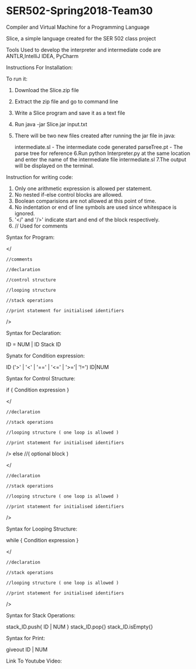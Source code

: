 # SER502-Spring2018-Team30
Compiler and Virtual Machine for a Programming Language

Slice, a simple language created for the SER 502 class project

Tools Used to develop the interpreter and intermediate code are ANTLR,IntelliJ IDEA, PyCharm

Instructions For Installation:

To run it:
1. Download the Slice.zip file
2. Extract the zip file and go to command line 
3. Write a Slice program and save it as a text file
4. Run java -jar Slice.jar input.txt
5. There will be two new files created after running the jar file in java:

    intermediate.sl - The intermediate code generated
    parseTree.pt - The parse tree for reference
6.Run python Interpreter.py at the same location and enter the name of the intermediate file intermediate.sl
7.The output will be displayed on the terminal.

Instruction for writing code:

1. Only one arithmetic expression is allowed per statement.
2. No nested if-else control blocks are allowed.
3. Boolean comparisions are not allowed at this point of time.
4. No indentation or end of line symbols are used since whitespace is ignored. 
5. '</' and '/>' indicate start and end of the block respectively. 
6. // Used for comments

Syntax for Program:

</

    //comments

    //declaration
    
    //control structure
    
    //looping structure
    
    //stack operations
    
    //print statement for initialised identifiers
    
/>

Syntax for Declaration:

ID = NUM | ID
Stack ID

Synatx for Condition expression:

ID ('>' | '<' | '==' | '<=' | '>='| '!=') ID|NUM

Syntax for Control Structure:

if { Condition expression }

</

    //declaration
    
    //stack operations
    
    //looping structure ( one loop is allowed )
    
    //print statement for initialised identifiers
    
/>
else //( optional block )

</

    //declaration
   
    //stack operations
    
    //looping structure ( one loop is allowed )
    
    //print statement for initialised identifiers
    
/>

Syntax for Looping Structure:

while { Condition expression }

</

    //declaration
    
    //stack operations
    
    //looping structure ( one loop is allowed )
    
    //print statement for initialised identifiers
    
/>

Syntax for Stack Operations:

stack_ID.push{ ID | NUM }
stack_ID.pop{}
stack_ID.isEmpty{}

Syntax for Print:

giveout ID | NUM 





Link To Youtube Video:
